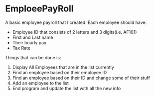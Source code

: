 # EmploeePayRoll
A basic employee payroll that I created. 
Each employee should have:
- Employee ID that consists of 2 letters and 3 digits(i.e. AF101)
- First and Last name
- Their hourly pay
- Tax Rate

Things that can be done is:
1) Display All Employees that are in the list currently
2) Find an employee based on their employee ID
3) Find an employee based on their ID and change some of their stuff
4) Add an employee to the list
5) End program and update the list with all the new info
